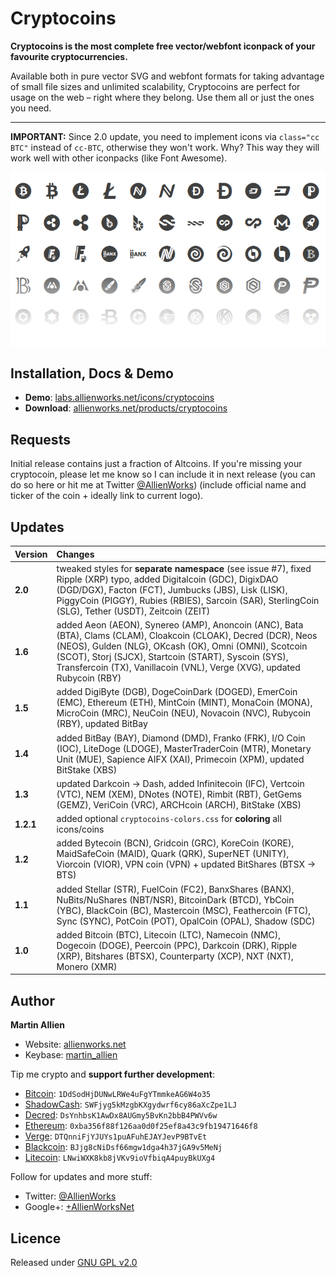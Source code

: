 Cryptocoins
===========

**Cryptocoins is the most complete free vector/webfont iconpack of your favourite cryptocurrencies.**

Available both in pure vector SVG and webfont formats for taking advantage of small file sizes and unlimited scalability, Cryptocoins are perfect for usage on the web – right where they belong. Use them all or just the ones you need.

----

**IMPORTANT:** Since 2.0 update, you need to implement icons via ```class="cc BTC"``` instead of ```cc-BTC```, otherwise they won't work. Why? This way they will work well with other iconpacks (like Font Awesome).

![Cryptocoins Preview](cryptocoins-preview.png)

Installation, Docs & Demo
-------------------------

* **Demo**: [labs.allienworks.net/icons/cryptocoins](http://labs.allienworks.net/icons/cryptocoins)
* **Download**: [allienworks.net/products/cryptocoins](https://allienworks.net/products/cryptocoins/)


Requests
--------

Initial release contains just a fraction of Altcoins. If you're missing your cryptocoin, please let me know so I can include it in next release (you can do so here or hit me at Twitter [@AllienWorks](https://twitter.com/AllienWorks)) (include official name and ticker of the coin + ideally link to current logo).

Updates
-------

| Version | Changes |
| :------ | :------ |
| **2.0** | tweaked styles for **separate namespace** (see issue #7), fixed Ripple (XRP) typo, added Digitalcoin (GDC), DigixDAO (DGD/DGX), Facton (FCT), Jumbucks (JBS), Lisk (LISK), PiggyCoin (PIGGY), Rubies (RBIES), Sarcoin (SAR), SterlingCoin (SLG), Tether (USDT), Zeitcoin (ZEIT) |
| **1.6** | added Aeon (AEON), Synereo (AMP), Anoncoin (ANC), Bata (BTA), Clams (CLAM), Cloakcoin (CLOAK), Decred (DCR), Neos (NEOS), Gulden (NLG), OKcash (OK), Omni (OMNI), Scotcoin (SCOT), Storj (SJCX), Startcoin (START), Syscoin (SYS), Transfercoin (TX), Vanillacoin (VNL), Verge (XVG), updated Rubycoin (RBY) |
| **1.5** | added DigiByte (DGB), DogeCoinDark (DOGED), EmerCoin (EMC), Ethereum (ETH), MintCoin (MINT), MonaCoin (MONA), MicroCoin (MRC), NeuCoin (NEU), Novacoin (NVC), Rubycoin (RBY), updated BitBay |
| **1.4** | added BitBay (BAY), Diamond (DMD), Franko (FRK), I/O Coin (IOC), LiteDoge (LDOGE), MasterTraderCoin (MTR), Monetary Unit (MUE), Sapience AIFX (XAI), Primecoin (XPM), updated BitStake (XBS) |
| **1.3** | updated Darkcoin → Dash, added Infinitecoin (IFC), Vertcoin (VTC), NEM (XEM), DNotes (NOTE), Rimbit (RBT), GetGems (GEMZ), VeriCoin (VRC), ARCHcoin (ARCH), BitStake (XBS) |
| **1.2.1** | added optional ```cryptocoins-colors.css``` for **coloring** all icons/coins |
| **1.2** | added Bytecoin (BCN), Gridcoin (GRC), KoreCoin (KORE), MaidSafeCoin (MAID), Quark (QRK), SuperNET (UNITY), Viorcoin (VIOR), VPN coin (VPN) + updated BitShares (BTSX → BTS) |
| **1.1** | added Stellar (STR), FuelCoin (FC2), BanxShares (BANX), NuBits/NuShares (NBT/NSR), BitcoinDark (BTCD), YbCoin (YBC), BlackCoin (BC), Mastercoin (MSC), Feathercoin (FTC), Sync (SYNC), PotCoin (POT), OpalCoin (OPAL), Shadow (SDC) |
| **1.0** | added Bitcoin (BTC), Litecoin (LTC), Namecoin (NMC), Dogecoin (DOGE), Peercoin (PPC), Darkcoin (DRK), Ripple (XRP), Bitshares (BTSX), Counterparty (XCP), NXT (NXT), Monero (XMR) |

Author
------

**Martin Allien**

* Website: [allienworks.net](https://allienworks.net)
* Keybase: [martin_allien](https://keybase.io/martin_allien)

Tip me crypto and **support further development**:

* [Bitcoin](https://bitcoin.org/en): ```1DdSodHjDUNwLRWe4uFgYTmmkeAG6W4o35```
* [ShadowCash](http://aboutshadow.com): ```SWFjyg5kMzgbKXgydwrf6cy86aXcZpe1LJ```
* [Decred](https://www.decred.org): ```DsYnhbsK1AwDx8AUGmy5BvKn2bbB4PWVv6w```
* [Ethereum](https://www.ethereum.org): ```0xba356f88f126aa0d0f25ef8a43c9fb19471646f8```
* [Verge](http://vergecurrency.com): ```DTQnniFjYJUYs1puAFuhEJAYJevP9BTvEt```
* [Blackcoin](http://blackcoin.co): ```BJjg8cNiDsf66mgw1dga4h37jGA9v5MeNj```
* [Litecoin](https://litecoin.org): ```LNwiWXK8kb8jVKv9ioVfbiqA4puyBkUXg4```

Follow for updates and more stuff:

* Twitter: [@AllienWorks](https://twitter.com/AllienWorks)
* Google+: [+AllienWorksNet](https://google.com/+AllienWorksNet)

Licence
-------

Released under [GNU GPL v2.0](LICENCE)
